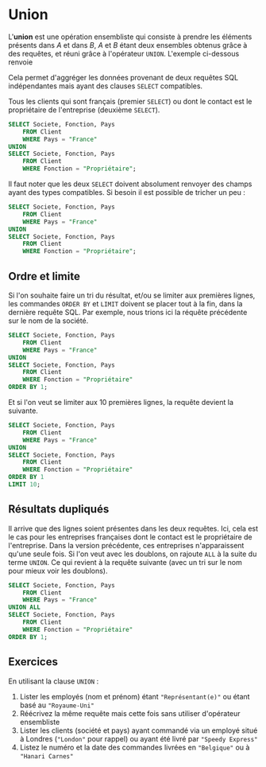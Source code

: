 # Union

L'**union** est une opération ensembliste qui consiste à prendre les éléments présents dans *A* et dans *B*, *A* et *B* étant deux ensembles obtenus grâce à des requêtes, et réuni grâce à l'opérateur `UNION`. L'exemple ci-dessous renvoie

Cela permet d'aggréger les données provenant de deux requêtes SQL indépendantes mais ayant des clauses `SELECT` compatibles.

Tous les clients qui sont français (premier `SELECT`) ou dont le contact est le propriétaire de l'entreprise (deuxième `SELECT`).

```sql
SELECT Societe, Fonction, Pays
    FROM Client
    WHERE Pays = "France"
UNION
SELECT Societe, Fonction, Pays
    FROM Client
    WHERE Fonction = "Propriétaire";
``` 

Il faut noter que les deux `SELECT` doivent absolument renvoyer des champs ayant des types compatibles. Si besoin il est possible de tricher un peu : 

```sql
SELECT Societe, Fonction, Pays
    FROM Client
    WHERE Pays = "France"
UNION
SELECT Societe, Fonction, Pays
    FROM Client
    WHERE Fonction = "Propriétaire";
``` 

## Ordre et limite

Si l'on souhaite faire un tri du résultat, et/ou se limiter aux premières lignes, les commandes `ORDER BY` et `LIMIT` doivent se placer tout à la fin, dans la dernière requête SQL. Par exemple, nous trions ici la réquête précédente sur le nom de la société.

```sql
SELECT Societe, Fonction, Pays
    FROM Client
    WHERE Pays = "France"
UNION
SELECT Societe, Fonction, Pays
    FROM Client
    WHERE Fonction = "Propriétaire"
ORDER BY 1;
```

Et si l'on veut se limiter aux 10 premières lignes, la requête devient la suivante.

```sql
SELECT Societe, Fonction, Pays
    FROM Client
    WHERE Pays = "France"
UNION 
SELECT Societe, Fonction, Pays
    FROM Client
    WHERE Fonction = "Propriétaire"
ORDER BY 1
LIMIT 10;
```

## Résultats dupliqués

Il arrive que des lignes soient présentes dans les deux requêtes. Ici, cela est le cas pour les entreprises françaises dont le contact est le propriétaire de l'entreprise. Dans la version précédente, ces entreprises n'apparaissent qu'une seule fois. Si l'on veut avec les doublons, on rajoute `ALL` à la suite du terme `UNION`. Ce qui revient à la requête suivante (avec un tri sur le nom pour mieux voir les doublons).

```sql
SELECT Societe, Fonction, Pays
    FROM Client
    WHERE Pays = "France"
UNION ALL 
SELECT Societe, Fonction, Pays
    FROM Client
    WHERE Fonction = "Propriétaire"
ORDER BY 1;
```

## Exercices

En utilisant la clause `UNION` :

1. Lister les employés (nom et prénom) étant `"Représentant(e)"` ou étant basé au `"Royaume-Uni"`
2. Réécrivez la même requête mais cette fois sans utiliser d'opérateur ensembliste
3. Lister les clients (société et pays) ayant commandé via un employé situé à Londres (`"London"` pour rappel) ou ayant été livré par `"Speedy Express"`
4. Listez le numéro et la date des commandes livrées en `"Belgique"` ou à `"Hanari Carnes"`
